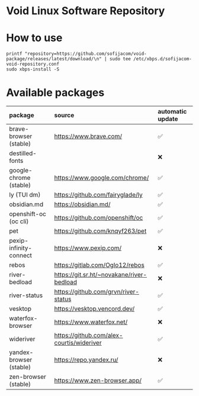 # Void Linux Software Repository

# How to use
```shell
printf "repository=https://github.com/sofijacom/void-package/releases/latest/download/\n" | sudo tee /etc/xbps.d/sofijacom-void-repository.conf
sudo xbps-install -S
```


# Available packages
| package | source | automatic update |
|:--------|:-------|:-----------------|
| brave-browser (stable) | https://www.brave.com/                            | :white_check_mark: |
| destilled-fonts        | <opinionized list of fonts I want>                | :x: |
| google-chrome (stable) | https://www.google.com/chrome/                    | :white_check_mark: |
| ly (TUI dm)            | https://github.com/fairyglade/ly                  | :white_check_mark: |
| obsidian.md            | https://obsidian.md/                              | :white_check_mark: |
| openshift-oc (oc cli)  | https://github.com/openshift/oc                   | :white_check_mark: |
| pet                    | https://github.com/knqyf263/pet                   | :white_check_mark: |
| pexip-infinity-connect | https://www.pexip.com/                            | :x: |
| rebos                  | https://gitlab.com/Oglo12/rebos                   | :white_check_mark: |
| river-bedload          | https://git.sr.ht/~novakane/river-bedload         | :x: |
| river-status           | https://github.com/grvn/river-status              | :white_check_mark: |
| vesktop                | https://vesktop.vencord.dev/                      | :white_check_mark: |
| waterfox-browser       | https://www.waterfox.net/                         | :x: |
| wideriver              | https://github.com/alex-courtis/wideriver         | :white_check_mark: |
| yandex-browser (stable)| https://repo.yandex.ru/                           | :x: |
| zen-browser (stable)   | https://www.zen-browser.app/                      | :white_check_mark: |
